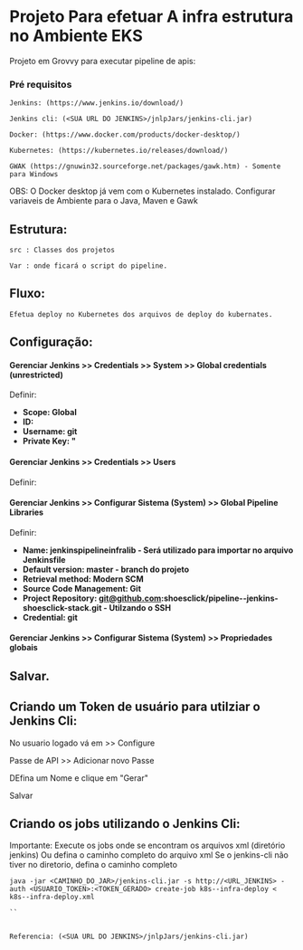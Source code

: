 # Projeto Para efetuar A infra estrutura no Ambiente EKS

Projeto em Grovvy para executar pipeline de apis:

### Pré requisitos

```
Jenkins: (https://www.jenkins.io/download/)

Jenkins cli: (<SUA URL DO JENKINS>/jnlpJars/jenkins-cli.jar)

Docker: (https://www.docker.com/products/docker-desktop/)

Kubernetes: (https://kubernetes.io/releases/download/)

GWAK (https://gnuwin32.sourceforge.net/packages/gawk.htm) - Somente para Windows
```

OBS: O Docker desktop já vem com o Kubernetes instalado.
     Configurar variaveis de Ambiente para o Java, Maven e Gawk

## Estrutura:

```
src : Classes dos projetos
```

```
Var : onde ficará o script do pipeline.
```

## Fluxo:


```
Efetua deploy no Kubernetes dos arquivos de deploy do kubernates.
```

## Configuração:

#### Gerenciar Jenkins >> Credentials >> System >> Global credentials (unrestricted)

Definir:

* **Scope: Global**
* **ID: <definir um id ex: Github-dev>**
* **Username: git**
* **Private Key: <Inserir private key SSH> "**

#### Gerenciar Jenkins >> Credentials >> Users

Definir:


#### Gerenciar Jenkins >> Configurar Sistema (System) >> Global Pipeline Libraries

Definir:

* **Name: jenkinspipelineinfralib - Será utilizado para importar no arquivo Jenkinsfile**
* **Default version: master - branch do projeto**
* **Retrieval method: Modern SCM**
* **Source Code Management: Git**
* **Project Repository: git@github.com:shoesclick/pipeline--jenkins-shoesclick-stack.git - Utilzando o SSH**
* **Credential: git**

#### Gerenciar Jenkins >> Configurar Sistema (System) >> Propriedades globais

## Salvar.

## Criando um Token de usuário para utilziar o Jenkins Cli:

No usuario logado vá em  <seu usuario> >> Configure

Passe de API >> Adicionar novo Passe

DEfina um Nome e clique em "Gerar"

Salvar


## Criando os jobs utilizando o Jenkins Cli:

Importante: Execute os jobs onde se encontram os arquivos xml (diretório jenkins)
            Ou defina o caminho completo do arquivo xml
            Se o jenkins-cli não tiver no diretorio, defina o caminho completo

```
java -jar <CAMINHO_DO_JAR>/jenkins-cli.jar -s http://<URL_JENKINS> -auth <USUARIO_TOKEN>:<TOKEN_GERADO> create-job k8s--infra-deploy < k8s--infra-deploy.xml

``


Referencia: (<SUA URL DO JENKINS>/jnlpJars/jenkins-cli.jar)


